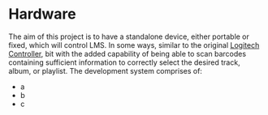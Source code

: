 # Hardware
The aim of this project is to have a standalone device, either portable or
fixed, which will control LMS. In some ways, similar to the original
[Logitech Controller](https://lyrion.org/players-and-controllers/squeezebox-controller/),
bit with the added capability of being able to scan barcodes containing sufficient
information to correctly select the desired track, album, or playlist. The development
system comprises of:

* a
* b
* c
